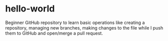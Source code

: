 # hello-world
Beginner GitHub repository to learn basic operations like creating a repository, managing new branches, making changes to the file while I push them to GitHub and open/merge a pull request.
